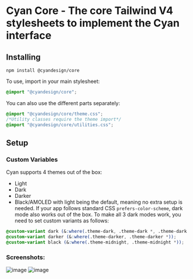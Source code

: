 # Cyan Core - The core Tailwind V4 stylesheets to implement the Cyan interface

## Installing
```
npm install @cyandesign/core
```



To use, import in your main stylesheet:
```css
@import "@cyandesign/core";
```

You can also use the different parts separately:
```css
@import "@cyandesign/core/theme.css";
/*Utility classes require the theme import*/
@import "@cyandesign/core/utilities.css";
```

## Setup
### Custom Variables
Cyan supports 4 themes out of the box:
* Light
* Dark
* Darker
* Black/AMOLED
with light being the default, meaning no extra setup is needed. If your app follows standard CSS `prefers-color-scheme`, dark mode also works out of the box. To make all 3 dark modes work, you need to set custom variants as follows:
```scss
@custom-variant dark (&:where(.theme-dark, .theme-dark *, .theme-dark .theme-light, .theme-dark .theme-light *));
@custom-variant darker (&:where(.theme-darker, .theme-darker *));
@custom-variant black (&:where(.theme-midnight, .theme-midnight *));
```

### Screenshots:
![image](http://www.dablulite.dev/_next/image?url=%2Fcyan3-screenshot-1.png&w=1920&q=100)
![image](http://www.dablulite.dev/_next/image?url=%2Fcyan3-screenshot-2.png&w=1920&q=100)
